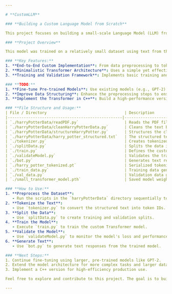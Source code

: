 ```yaml
---

# **CustomLLM**

### **Building a Custom Language Model from Scratch**

This project focuses on building a small-scale Language Model (LLM) from scratch using Transformer architectures. The core logic is implemented in the `train.py` file, which includes both the custom Transformer class and the training algorithm. While this implementation is a basic version, it serves as a solid foundation for building and experimenting with larger models.

### **Project Overview**

This model was trained on a relatively small dataset using text from the **Harry Potter** book series. Due to the limited training data, the current model is prone to overfitting and tends to produce repetitive or nonsensical outputs. Nonetheless, this project showcases how to build a Transformer-based LLM from scratch.

### **Key Features:**
1. **End-to-End Custom Implementation**: From data preprocessing to tokenization, model training, and text generation.
2. **Minimalistic Transformer Architecture**: Uses a simple yet effective approach to implement the Transformer structure.
3. **Training and Validation Framework**: Implements basic training and validation scripts for tracking model performance.

### **TODO:**
1. **Fine-tune Pre-trained Models**: Use existing models (e.g., GPT-2) and adapt them for specific tasks to improve the quality of generated content.
2. **Improve Data Structuring**: Enhance the preprocessing steps to ensure cleaner input for the model.
3. **Implement the Transformer in C++**: Build a high-performance version of the Transformer module using C++ for faster inference and lower resource usage.

### **File Structure and Usage:**
| File / Directory                                  | Description                                                                 |
|--------------------------------------------------|-----------------------------------------------------------------------------|
| `./harryPotterData/readPDF.py`                    | Reads the PDF files and stores the data into a structured text file.        |
| `./harryPotterData/cleanHarryPotterData.py`       | Cleans the text by removing unwanted spaces, tabs, and formatting issues.   |
| `./harryPotterData/structureHarryPotter.py`       | Structures the cleaned data and saves it as `harry_potter_structured.txt`.  |
| `./harryPotterData/harry_potter_structured.txt`   | The structured text data used for training.                                 |
| `./tokenizer.py`                                  | Creates tokenized representations of the text data.                         |
| `./splitData.py`                                  | Splits the data into training and validation datasets.                      |
| `./train.py`                                      | Defines the custom Transformer model and handles training logic.            |
| `./validateModel.py`                              | Validates the trained model and computes the loss on the validation set.    |
| `./bot.py`                                        | Generates text responses using the trained model.                           |
| `./harry_potter_tokenized.pt`                     | Serialized tokenized data created by the tokenizer.                         |
| `./train_data.py`                                 | Training data generated from the dataset.                                   |
| `./val_data.py`                                   | Validation data generated from the dataset.                                 |
| `./small_transformer_model.pth`                   | Saved model weights for the small Transformer model.                        |

### **How to Use:**
1. **Preprocess the Dataset**:
   - Run the scripts in the `harryPotterData` directory sequentially to extract, clean, and structure the dataset.
2. **Tokenize the Text**:
   - Use `tokenizer.py` to convert the structured text into token IDs.
3. **Split the Data**:
   - Use `splitData.py` to create training and validation splits.
4. **Train the Model**:
   - Execute `train.py` to train the custom Transformer model.
5. **Validate the Model**:
   - Use `validateModel.py` to monitor the model's loss and performance.
6. **Generate Text**:
   - Use `bot.py` to generate text responses from the trained model.

### **Next Steps:**
1. Continue fine-tuning using larger, pre-trained models like GPT-2.
2. Extend the model architecture for more complex tasks and larger datasets.
3. Implement a C++ version for high-efficiency production use.

Feel free to explore and contribute to this project. The goal is to build a compact yet effective LLM that can run on low-resource environments such as mobile devices.

--- 
```


